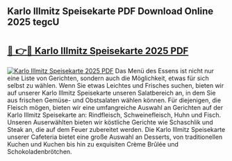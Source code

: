## Karlo Illmitz Speisekarte PDF Download Online 2025 tegcU

# <h2><a href="http://gc8cg7p.nevu.top/?p=Karlo+Illmitz+Speisekarte">🔗 👉🔴 Karlo Illmitz Speisekarte 2025 PDF</a></h2>

[![Karlo Illmitz Speisekarte 2025 PDF](https://i.imgur.com/dBaPXMq.png)](http://gc8cg7p.nevu.top/?p=Karlo+Illmitz+Speisekarte)
Das Menü des Essens ist nicht nur eine Liste von Gerichten, sondern auch die Möglichkeit, etwas für sich selbst zu wählen. Wenn Sie etwas Leichtes und Frisches suchen, bieten wir auf unserer Karlo Illmitz Speisekarte unseren Salatbereich an, in dem Sie aus frischen Gemüse- und Obstsalaten wählen können. Für diejenigen, die Fleisch mögen, bieten wir eine umfangreiche Auswahl an Gerichten auf der Karlo Illmitz Speisekarte an: Rindfleisch, Schweinefleisch, Huhn und Fisch. Unseren Auserwählten bieten wir köstliche Gerichte wie Schaschlik und Steak an, die auf dem Feuer zubereitet werden. Die Karlo Illmitz Speisekarte unserer Cafeteria bietet eine große Auswahl an Desserts, von traditionellen Kuchen und Kuchen bis hin zu exquisiten Crème Brûlée und Schokoladenbrötchen.
